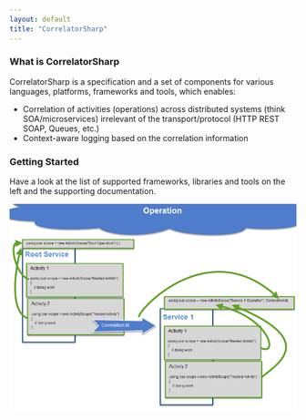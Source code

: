 ```yaml
---
layout: default
title: "CorrelatorSharp"
---
```


### What is CorrelatorSharp

CorrelatorSharp is a specification and a set of components for various languages, platforms, frameworks and tools, which enables:

* Correlation of activities (operations) across distributed systems (think SOA/microservices) irrelevant of the transport/protocol (HTTP REST SOAP, Queues, etc.)
* Context-aware logging based on the correlation information

### Getting Started

Have a look at the list of supported frameworks, libraries and tools on the left and the supporting documentation.

![](/content/diagram.png)